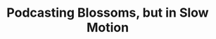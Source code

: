 ---
categories: all_articles articles
provider_display: "www.nytimes.com"
provider_name: "www.nytimes.com"
favicon_url: http://static01.nyt.com/favicon.ico
title: "Podcasting Blossoms, but in Slow Motion"
published: 2015-06-19
source: http://www.nytimes.com/2015/06/18/technology/personaltech/podcasting-blossoms-but-in-slow-motion.html?_r=0
thumbnail: http://static01.nyt.com/images/2015/06/17/business/18state/18state-facebookJumbo.jpg
---